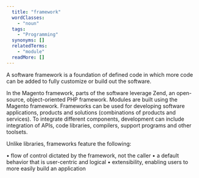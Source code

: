 ```yaml
---
  title: "framework"
  wordClasses: 
    - "noun"
  tags: 
    - "Programming"
  synonyms: []
  relatedTerms: 
    - "module"
  readMore: []
---
```

A software framework is a foundation of defined code in which more code can be added to fully customize or build out the software. 

In the Magento framework, parts of the software leverage Zend, an open-source, object-oriented PHP framework. Modules are built using the Magento framework.
Frameworks can be used for developing software applications, products and solutions (combinations of products and services). To integrate different components, development can include integration of APIs, code libraries, compilers, support programs and other toolsets.

Unlike libraries, frameworks feature the following:

• flow of control dictated by the framework, not the caller
• a default behavior that is user-centric and logical
• extensibility, enabling users to more easily build an application